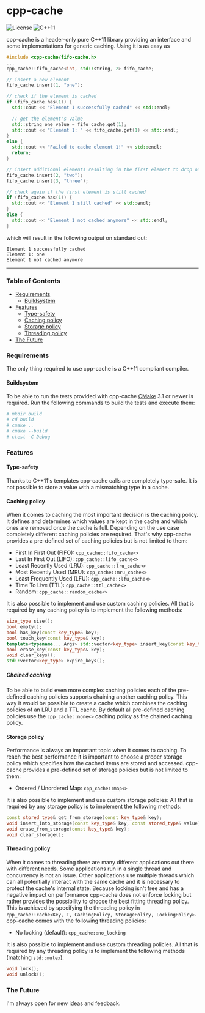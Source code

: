# cpp-cache #
![License](https://img.shields.io/github/license/Montellese/cpp-cache.svg) ![C++11](https://img.shields.io/badge/C%2B%2B-11-blue.svg)

cpp-cache is a header-only pure C++11 library providing an interface and some implementations for generic caching. Using it is as easy as
```cpp
#include <cpp-cache/fifo-cache.h>
...
cpp_cache::fifo_cache<int, std::string, 2> fifo_cache;

// insert a new element
fifo_cache.insert(1, "one");

// check if the element is cached
if (fifo_cache.has(1)) {
  std::cout << "Element 1 successfully cached" << std::endl;

  // get the element's value
  std::string one_value = fifo_cache.get(1);
  std::cout << "Element 1: " << fifo_cache.get(1) << std::endl;
}
else {
  std::cout << "Failed to cache element 1!" << std::endl;
  return;
}

// insert additional elements resulting in the first element to drop out of the cache
fifo_cache.insert(2, "two");
fifo_cache.insert(3, "three");

// check again if the first element is still cached
if (fifo_cache.has(1)) {
  std::cout << "Element 1 still cached" << std::endl;
}
else {
  std::cout << "Element 1 not cached anymore" << std::endl;
}
```
which will result in the following output on standard out:
```
Element 1 successfully cached
Element 1: one
Element 1 not cached anymore
```

----------
### Table of Contents ###
*   [Requirements](#requirements)
    *   [Buildsystem](#buildsystem)
*   [Features](#features)
    *   [Type-safety](#type-safety)
    *   [Caching policy](#caching-policy)
    *   [Storage policy](#storage-policy)
    *   [Threading policy](#threading-policy)
*   [The Future](#the-future)

### Requirements ###
The only thing required to use cpp-cache is a C++11 compliant compiler.

#### Buildsystem ####
To be able to run the tests provided with cpp-cache [CMake](https://cmake.org/) 3.1 or newer is required. Run the following commands to build the tests and execute them:
```bash
# mkdir build
# cd build
# cmake ..
# cmake --build
# ctest -C Debug
```

### Features ###
#### Type-safety ####
Thanks to C++11's templates cpp-cache calls are completely type-safe. It is not possible to store a value with a mismatching type in a cache.

#### Caching policy ####
When it comes to caching the most important decision is the caching policy. It defines and determines which values are kept in the cache and which ones are removed once the cache is full. Depending on the use case completely different caching policies are required. That's why cpp-cache provides a pre-defined set of caching policies but is not limited to them:
*   First In First Out (FIFO): `cpp_cache::fifo_cache<>`
*   Last In First Out (LIFO): `cpp_cache::lifo_cache<>`
*   Least Recently Used (LRU): `cpp_cache::lru_cache<>`
*   Most Recently Used (MRU): `cpp_cache::mru_cache<>`
*   Least Frequently Used (LFU): `cpp_cache::lfu_cache<>`
*   Time To Live (TTL): `cpp_cache::ttl_cache<>`
*   Random: `cpp_cache::random_cache<>`

It is also possible to implement and use custom caching policies. All that is required by any caching policy is to implement the following methods:
```cpp
size_type size();
bool empty();
bool has_key(const key_type& key);
bool touch_key(const key_type& key);
template<typename... Args> std::vector<key_type> insert_key(const key_type& key, Args&&... args);
bool erase_key(const key_type& key);
void clear_keys();
std::vector<key_type> expire_keys();
```

##### Chained caching #####
To be able to build even more complex caching policies each of the pre-defined caching policies supports chaining another caching policy. This way it would be possible to create a cache which combines the caching policies of an LRU and a TTL cache.
By default all pre-defined caching policies use the `cpp_cache::none<>` caching policy as the chained caching policy.

#### Storage policy ####
Performance is always an important topic when it comes to caching. To reach the best performance it is important to choose a proper storage policy which specifies how the cached items are stored and accessed. cpp-cache provides a pre-defined set of storage policies but is not limited to them:
*   Ordered / Unordered Map: `cpp_cache::map<>`

It is also possible to implement and use custom storage policies: All that is required by any storage policy is to implement the following methods:
```cpp
const stored_type& get_from_storage(const key_type& key);
void insert_into_storage(const key_type& key, const stored_type& value);
void erase_from_storage(const key_type& key);
void clear_storage();
```

#### Threading policy ####
When it comes to threading there are many different applications out there with different needs. Some applications run in a single thread and concurrency is not an issue. Other applications use multiple threads which can all potentially interact with the same cache and it is necessary to protect the cache's internal state. Because locking isn't free and has a negative impact on performance cpp-cache does not enforce locking but rather provides the possibility to choose the best fitting threading policy. This is achieved by specifying the threading policy in `cpp_cache::cache<Key, T, CachingPolicy, StoragePolicy, LockingPolicy>`. cpp-cache comes with the following threading policies:
*   No locking (default): `cpp_cache::no_locking`

It is also possible to implement and use custom threading policies. All that is required by any threading policy is to implement the following methods (matching `std::mutex`):
```cpp
void lock();
void unlock();
```

### The Future ###
I'm always open for new ideas and feedback.
